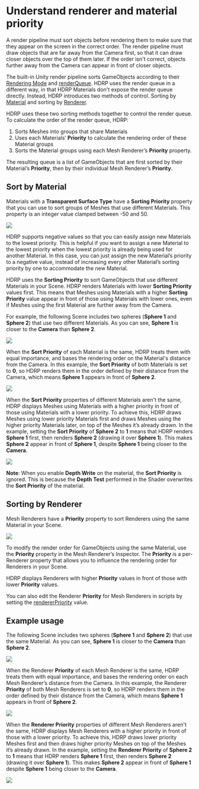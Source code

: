 # Understand renderer and material priority

A render pipeline must sort objects before rendering them to make sure that they appear on the screen in the correct order. The render pipeline must draw objects that are far away from the Camera first, so that it can draw closer objects over the top of them later. If the order isn't correct, objects further away from the Camera can appear in front of closer objects.

The built-in Unity render pipeline sorts GameObjects according to their [Rendering Mode](https://docs.unity3d.com/Manual/StandardShaderMaterialParameterRenderingMode.html) and [renderQueue](https://docs.unity3d.com/ScriptReference/Material-renderQueue.html). HDRP uses the render queue in a different way, in that HDRP Materials don't expose the render queue directly. Instead, HDRP introduces two methods of control. Sorting by [Material](#SortingByMaterial) and sorting by [Renderer](#SortingByRenderer).

HDRP uses these two sorting methods together to control the render queue. To calculate the order of the render queue, HDRP:

1. Sorts Meshes into groups that share Materials
2. Uses each Materials’ **Priority** to calculate the rendering order of these Material groups
3. Sorts the Material groups using each Mesh Renderer’s **Priority** property.

The resulting queue is a list of GameObjects that are first sorted by their Material’s **Priority**, then by their individual Mesh Renderer’s **Priority**.

<a name="SortingByMaterial"></a>

## Sort by Material

Materials with a **Transparent Surface Type** have a **Sorting Priority** property that you can use to sort groups of Meshes that use different Materials. This property is an integer value clamped between -50 and 50.

![](Images/RendererAndMaterialPriority1.png)

HDRP supports negative values so that you can easily assign new Materials to the lowest priority. This is helpful if you want to assign a new Material to the lowest priority when the lowest priority is already being used for another Material. In this case, you can just assign the new Material’s priority to a negative value, instead of increasing every other Material’s sorting priority by one to accommodate the new Material.

HDRP uses the **Sorting Priority** to sort GameObjects that use different Materials in your Scene. HDRP renders Materials with lower **Sorting Priority** values first. This means that Meshes using Materials with a higher **Sorting Priority** value appear in front of those using Materials with lower ones, even if Meshes using the first Material are further away from the Camera.

For example, the following Scene includes two spheres (**Sphere 1** and **Sphere 2**) that use two different Materials. As you can see, **Sphere 1** is closer to the **Camera** than **Sphere 2**.


![](Images/RendererAndMaterialPriority2.png)

When the **Sort Priority** of each Material is the same, HDRP treats them with equal importance, and bases the rendering order on the Material's distance from the Camera. In this example, the **Sort Priority** of both Materials is set to **0**, so HDRP renders them in the order defined by their distance from the Camera, which means **Sphere 1** appears in front of **Sphere 2**.

![](Images/RendererAndMaterialPriority3.png)

When the **Sort Priority** properties of different Materials aren't the same, HDRP displays Meshes using Materials with a higher priority in front of those using Materials with a lower priority. To achieve this, HDRP draws Meshes using lower priority Materials first and draws Meshes using the higher priority Materials later, on top of the Meshes it’s already drawn. In the example, setting the **Sort Priority** of **Sphere 2** to **1** means that HDRP renders **Sphere 1** first, then renders **Sphere 2** (drawing it over **Sphere 1**). This makes **Sphere 2** appear in front of **Sphere 1**, despite **Sphere 1** being closer to the **Camera**.

![](Images/RendererAndMaterialPriority4.png)

**Note**: When you enable **Depth Write** on the material, the **Sort Priority** is ignored. This is because the **Depth Test** performed in the Shader overwrites the **Sort Priority** of the material.

<a name="SortingByRenderer"></a>

## Sorting by Renderer

Mesh Renderers have a **Priority** property to sort Renderers using the same Material in your Scene.

![](Images/RendererAndMaterialPriority5.png)

To modify the render order for GameObjects using the same Material, use the **Priority** property in the Mesh Renderer’s Inspector. The **Priority** is a per-Renderer property that allows you to influence the rendering order for Renderers in your Scene.

HDRP displays Renderers with higher **Priority** values in front of those with lower **Priority** values.

You can also edit the Renderer **Priority** for Mesh Renderers in scripts by setting the [rendererPriority](https://docs.unity3d.com/2018.3/Documentation/ScriptReference/Renderer-rendererPriority.html) value.

## Example usage

The following Scene includes two spheres (**Sphere 1** and **Sphere 2**) that use the same Material. As you can see, **Sphere 1** is closer to the **Camera** than **Sphere 2**.


![](Images/RendererAndMaterialPriority6.png)

When the Renderer **Priority** of each Mesh Renderer is the same, HDRP treats them with equal importance, and bases the rendering order on each Mesh Renderer’s distance from the Camera. In this example, the Renderer **Priority** of both Mesh Renderers is set to **0**, so HDRP renders them in the order defined by their distance from the Camera, which means **Sphere 1** appears in front of **Sphere 2**.

![](Images/RendererAndMaterialPriority7.png)

When the **Renderer Priority** properties of different Mesh Renderers aren't the same, HDRP displays Mesh Renderers with a higher priority in front of those with a lower priority. To achieve this, HDRP draws lower priority Meshes first and then draws higher priority Meshes on top of the Meshes it’s already drawn. In the example, setting the **Renderer Priority** of **Sphere 2** to **1** means that HDRP renders **Sphere 1** first, then renders **Sphere 2** (drawing it over **Sphere 1**). This makes **Sphere 2** appear in front of **Sphere 1** despite **Sphere 1** being closer to the **Camera**.

![](Images/RendererAndMaterialPriority8.png)
